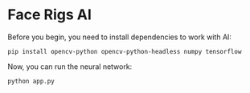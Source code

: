 # Face Rigs AI
Before you begin, you need to install dependencies to work with AI:

```cd
pip install opencv-python opencv-python-headless numpy tensorflow
```
Now, you can run the neural network:

```cd
python app.py
```
